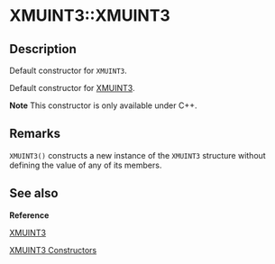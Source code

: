 # XMUINT3::XMUINT3

## Description

Default constructor for `XMUINT3`.

Default constructor for [XMUINT3](https://learn.microsoft.com/windows/desktop/api/directxmath/ns-directxmath-xmuint3).

**Note** This constructor is only available under C++.

## Remarks

`XMUINT3()` constructs a new instance of the `XMUINT3` structure without
defining the value of any of its members.

## See also

**Reference**

[XMUINT3](https://learn.microsoft.com/windows/desktop/api/directxmath/ns-directxmath-xmuint3)

[XMUINT3 Constructors](https://learn.microsoft.com/windows/desktop/api/directxmath/nf-directxmath-xmuint3-xmuint3(constuint32_t))
